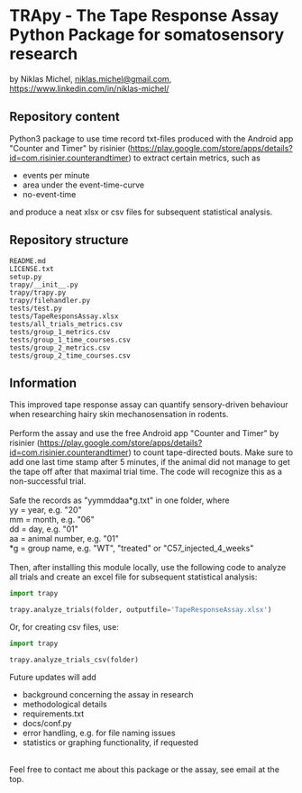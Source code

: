 # TRApy - The Tape Response Assay Python Package for somatosensory research
by Niklas Michel, niklas.michel@gmail.com, https://www.linkedin.com/in/niklas-michel/
## Repository content
Python3 package to use time record txt-files produced with the Android app 
"Counter and Timer" by risinier 
(https://play.google.com/store/apps/details?id=com.risinier.counterandtimer)
to extract certain metrics, such as 
 - events per minute
 - area under the event-time-curve
 - no-event-time
 
 and produce a neat xlsx or csv files for subsequent statistical analysis.
 ## Repository structure
 ```
README.md
LICENSE.txt
setup.py
trapy/__init__.py
trapy/trapy.py
trapy/filehandler.py
tests/test.py
tests/TapeResponsAssay.xlsx
tests/all_trials_metrics.csv
tests/group_1_metrics.csv
tests/group_1_time_courses.csv
tests/group_2_metrics.csv
tests/group_2_time_courses.csv

``` 
## Information
This improved tape response assay can quantify sensory-driven behaviour 
when researching hairy skin mechanosensation in rodents.\
\
Perform the assay and use the free Android app 
"Counter and Timer" by risinier 
(https://play.google.com/store/apps/details?id=com.risinier.counterandtimer) to
count tape-directed bouts. Make sure to add one last time stamp after 5 minutes, if the animal
did not manage to get the tape off after that maximal trial time. The code will recognize this as a non-successful
trial.\
\
Safe the records as 
"yymmddaa*g.txt" in one folder, where\
yy = year, e.g. "20"\
mm = month, e.g. "06"\
dd = day, e.g. "01"\
aa = animal number, e.g. "01"\
*g = group name, e.g. "WT", "treated" or "C57_injected_4_weeks"\
\
Then, after installing this module locally,
use the following code to analyze all trials and create an excel file
for subsequent statistical analysis:
```python
import trapy

trapy.analyze_trials(folder, outputfile='TapeResponseAssay.xlsx')
```
Or, for creating csv files, use:
```python
import trapy

trapy.analyze_trials_csv(folder)
```

Future updates will add 
 - background concerning the assay in research
 - methodological details
 - requirements.txt
 - docs/conf.py
 - error handling, e.g. for file naming issues
 - statistics or graphing functionality, if requested

\
Feel free to contact me about this package or the assay, see email at the top.
